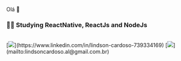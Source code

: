 Olá 👋

<h3>👨‍💻 Studying ReactNative, ReactJs and NodeJs</h3>
<br>
[<img src="https://img.shields.io/badge/LinkedIn-0077B5?style=for-the-badge&logo=linkedin&logoColor=white">](https://www.linkedin.com/in/lindson-cardoso-739334169)
[<img src="https://img.shields.io/badge/Gmail-D14836?style=for-the-badge&logo=gmail&logoColor=white">](mailto:lindsoncardoso.al@gmail.com.br)


